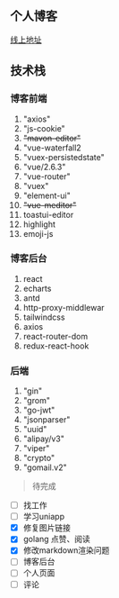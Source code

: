 
## 个人博客


[线上地址](http://146.56.206.160)


## 技术栈 


### 博客前端 
1. "axios"
2. "js-cookie"
3. ~~"mavon-editor"~~
4. "vue-waterfall2
5. "vuex-persistedstate"
6. "vue/2.6.3"
7. "vue-router"
8. "vuex"
9. "element-ui"
10. ~~"vue-meditor"~~
11. toastui-editor
12. highlight
13. emoji-js
### 博客后台 
1. react
2. echarts
3. antd
4. http-proxy-middlewar
5. tailwindcss
6. axios
7. react-router-dom
8. redux-react-hook

### 后端
1. "gin" 
2. "grom"
3. "go-jwt"
4. "jsonparser"
5. "uuid"
6. "alipay/v3"
7. "viper"
8. "crypto"
9. "gomail.v2"

> 待完成
- [ ] 找工作
- [ ] 学习uniapp 
- [x] 修复图片链接
- [x] golang 点赞、阅读
- [x] 修改markdown渲染问题
- [ ] 博客后台 
- [ ] 个人页面
- [ ] 评论